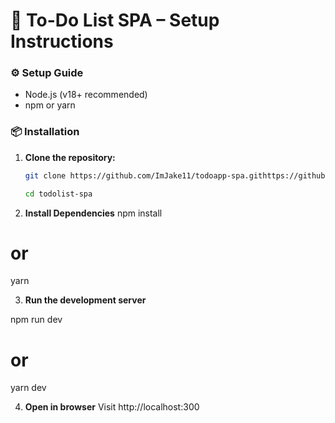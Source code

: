 # 📝 To-Do List SPA – Setup Instructions

### ⚙️ Setup Guide

- Node.js (v18+ recommended)
- npm or yarn

### 📦 Installation

1. **Clone the repository:**

   ```bash
   git clone https://github.com/ImJake11/todoapp-spa.githttps://github.com/ImJake11/todoapp-spa.git

   cd todolist-spa

2. **Install Dependencies**
  npm install
  # or
  yarn

3. **Run the development server**

  npm run dev
  # or
  yarn dev

4. **Open in browser**
   Visit http://localhost:300

